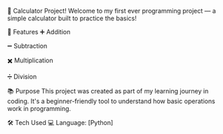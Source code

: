🧮 Calculator Project!
Welcome to my first ever programming project — a simple calculator built to practice the basics!

🚀 Features
➕ Addition

➖ Subtraction

✖️ Multiplication

➗ Division

📚 Purpose
This project was created as part of my learning journey in coding.
It's a beginner-friendly tool to understand how basic operations work in programming.

🛠️ Tech Used
💻 Language: [Python]
